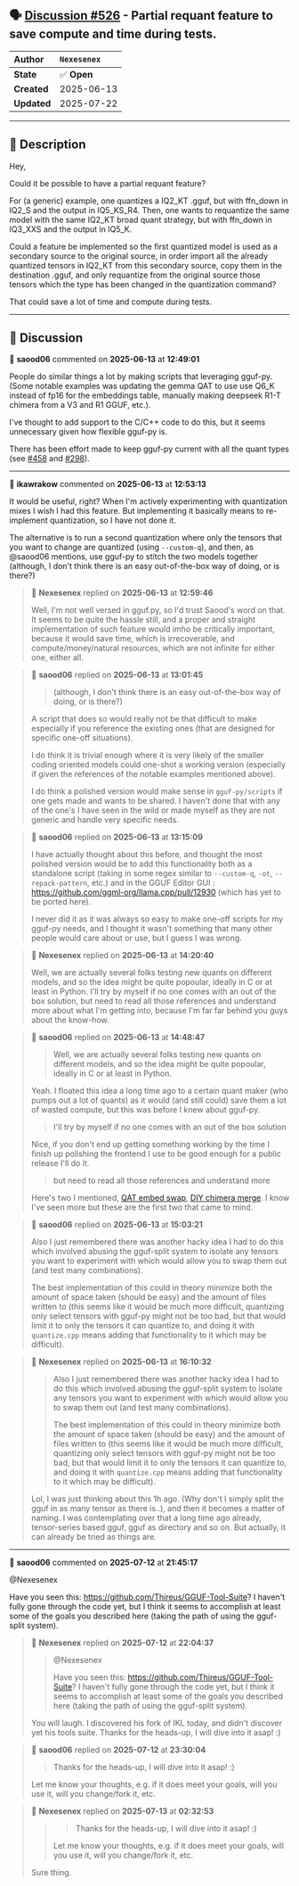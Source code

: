 ## 🗣️ [Discussion #526](https://github.com/ikawrakow/ik_llama.cpp/discussions/526) - Partial requant feature to save compute and time during tests.

| **Author** | `Nexesenex` |
| :--- | :--- |
| **State** | ✅ **Open** |
| **Created** | 2025-06-13 |
| **Updated** | 2025-07-22 |

---

## 📄 Description

Hey,

Could it be possible to have a partial requant feature?

For (a generic) example, one quantizes a IQ2_KT .gguf, but with ffn_down in IQ2_S and the output in IQ5_KS_R4.
Then, one wants to requantize the same model with the same IQ2_KT broad quant strategy, but with ffn_down in IQ3_XXS and the output in IQ5_K.

Could a feature be implemented so the first quantized model is used as a secondary source to the original source, in order import all the already quantized tensors in IQ2_KT from this secondary source, copy them in the destination .gguf, and only requantize from the original source those tensors which the type has been changed in the quantization command?

That could save a lot of time and compute during tests.

---

## 💬 Discussion

👤 **saood06** commented on **2025-06-13** at **12:49:01**

People do similar things a lot by making scripts that leveraging gguf-py. (Some notable examples was updating the gemma QAT to use use Q6_K instead of fp16 for the embeddings table, manually making deepseek R1-T chimera from a V3 and R1 GGUF, etc.).

I've thought to add support to the C/C++ code to do this, but it seems unnecessary given how flexible gguf-py is.

There has been effort made to keep gguf-py current with all the quant types (see [#458](https://github.com/ikawrakow/ik_llama.cpp/issues/458) and [#298](https://github.com/ikawrakow/ik_llama.cpp/issues/298)).

---

👤 **ikawrakow** commented on **2025-06-13** at **12:53:13**

It would be useful, right? When I'm actively experimenting with quantization mixes I wish I had this feature. But implementing it basically means to re-implement quantization, so I have not done it.

The alternative is to run a second quantization where only the tensors that you want to change are quantized (using `--custom-q`), and then, as @saood06 mentions, use gguf-py to stitch the two models together (although, I don't think there is an easy out-of-the-box way of doing, or is there?)

> 👤 **Nexesenex** replied on **2025-06-13** at **12:59:46**
> 
> Well, I'm not well versed in gguf.py, so I'd trust Saood's word on that.
> It seems to be quite the hassle still, and a proper and straight implementation of such feature would imho be critically important, because it would save time, which is irrecoverable, and compute/money/natural resources, which are not infinite for either one, either all.

> 👤 **saood06** replied on **2025-06-13** at **13:01:45**
> 
> >(although, I don't think there is an easy out-of-the-box way of doing, or is there?)
> 
> A script that does so would really not be that difficult to make especially if you reference the existing ones (that are designed for specific one-off situations).
> 
> I do think it is trivial enough where it is very likely of the smaller coding oriented models could one-shot a working version (especially if given the references of the notable examples mentioned above).
> 
> I do think a polished version would make sense in `gguf-py/scripts` if one gets made and wants to be shared. I haven't done that with any of the one's I have seen in the wild or made myself as they are not generic and handle very specific needs.

> 👤 **saood06** replied on **2025-06-13** at **13:15:09**
> 
> I have actually thought about this before, and thought the most polished version would be to add this functionality both as a standalone script (taking in some regex similar to `--custom-q`, `-ot`,  `--repack-pattern`, etc.) and in the GGUF Editor GUI : https://github.com/ggml-org/llama.cpp/pull/12930 (which has yet to be ported here).
> 
> I never did it as it was always so easy to make one-off scripts for my gguf-py needs, and I thought it wasn't something that many other people would care about or use, but I guess I was wrong.

> 👤 **Nexesenex** replied on **2025-06-13** at **14:20:40**
> 
> Well, we are actually several folks testing new quants on different models, and so the idea might be quite popoular, ideally in C or at least in Python. I'll try by myself if no one comes with an out of the box solution, but need to read all those references and understand more about what I'm getting into, because I'm far far behind you guys about the know-how.

> 👤 **saood06** replied on **2025-06-13** at **14:48:47**
> 
> > Well, we are actually several folks testing new quants on different models, and so the idea might be quite popoular, ideally in C or at least in Python.
> 
> Yeah. I floated this idea a long time ago to a certain quant maker (who pumps out a lot of quants) as it would (and still could) save them a lot of wasted compute, but this was before I knew about gguf-py.
> 
> >I'll try by myself if no one comes with an out of the box solution
> 
> Nice, if you don't end up getting something working by the time I finish up polishing the frontend I use to be good enough for a public release I'll do it.
> 
> >but need to read all those references and understand more
> 
> Here's two I mentioned, [QAT embed swap](https://huggingface.co/stduhpf/google-gemma-3-27b-it-qat-q4_0-gguf-small/blob/main/swap_embeds.py), [DIY chimera merge](https://gist.github.com/city96/a05cb7ec6664a5085efb007497f2049b). I know I've seen more but these are the first two that came to mind.

> 👤 **saood06** replied on **2025-06-13** at **15:03:21**
> 
> Also I just remembered there was another hacky idea I had to do this which involved abusing the gguf-split system to isolate any tensors you want to experiment with which would allow you to swap them out (and test many combinations). 
> 
> The best implementation of this could in theory minimize both the amount of space taken (should be easy) and the amount of files written to (this seems like it would be much more difficult, quantizing only select tensors with gguf-py might not be too bad, but that would limit it to only the tensors it can quantize to, and doing it with `quantize.cpp` means adding that functionality to it which may be difficult).

> 👤 **Nexesenex** replied on **2025-06-13** at **16:10:32**
> 
> > Also I just remembered there was another hacky idea I had to do this which involved abusing the gguf-split system to isolate any tensors you want to experiment with which would allow you to swap them out (and test many combinations).
> > 
> > The best implementation of this could in theory minimize both the amount of space taken (should be easy) and the amount of files written to (this seems like it would be much more difficult, quantizing only select tensors with gguf-py might not be too bad, but that would limit it to only the tensors it can quantize to, and doing it with `quantize.cpp` means adding that functionality to it which may be difficult).
> 
> Lol, I was just thinking about this 1h ago. (Why don't I simply split the gguf in as many tensor as there is..), and then it becomes a matter of naming. I was contemplating over that a long time ago already, tensor-series based gguf, gguf as directory and so on. But actually, it can already be tried as things are.

---

👤 **saood06** commented on **2025-07-12** at **21:45:17**

@Nexesenex 

Have you seen this: https://github.com/Thireus/GGUF-Tool-Suite? I haven't fully gone through the code yet, but I think it seems to accomplish at least some of the goals you described here (taking the path of using the gguf-split system).

> 👤 **Nexesenex** replied on **2025-07-12** at **22:04:37**
> 
> > @Nexesenex
> > 
> > Have you seen this: https://github.com/Thireus/GGUF-Tool-Suite? I haven't fully gone through the code yet, but I think it seems to accomplish at least some of the goals you described here (taking the path of using the gguf-split system).
> 
> You will laugh. I discovered his fork of IKL today, and didn't discover yet his tools suite. Thanks for the heads-up, I will dive into it asap! :)

> 👤 **saood06** replied on **2025-07-12** at **23:30:04**
> 
> >Thanks for the heads-up, I will dive into it asap! :)
> 
> Let me know your thoughts, e.g. if it does meet your goals, will you use it, will you change/fork it, etc.

> 👤 **Nexesenex** replied on **2025-07-13** at **02:32:53**
> 
> > > Thanks for the heads-up, I will dive into it asap! :)
> > 
> > Let me know your thoughts, e.g. if it does meet your goals, will you use it, will you change/fork it, etc.
> 
> Sure thing.